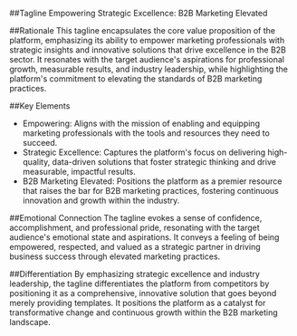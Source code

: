 ##Tagline
Empowering Strategic Excellence: B2B Marketing Elevated

##Rationale
This tagline encapsulates the core value proposition of the platform, emphasizing its ability to empower marketing professionals with strategic insights and innovative solutions that drive excellence in the B2B sector. It resonates with the target audience's aspirations for professional growth, measurable results, and industry leadership, while highlighting the platform's commitment to elevating the standards of B2B marketing practices.

##Key Elements
- Empowering: Aligns with the mission of enabling and equipping marketing professionals with the tools and resources they need to succeed.
- Strategic Excellence: Captures the platform's focus on delivering high-quality, data-driven solutions that foster strategic thinking and drive measurable, impactful results.
- B2B Marketing Elevated: Positions the platform as a premier resource that raises the bar for B2B marketing practices, fostering continuous innovation and growth within the industry.

##Emotional Connection
The tagline evokes a sense of confidence, accomplishment, and professional pride, resonating with the target audience's emotional state and aspirations. It conveys a feeling of being empowered, respected, and valued as a strategic partner in driving business success through elevated marketing practices.

##Differentiation
By emphasizing strategic excellence and industry leadership, the tagline differentiates the platform from competitors by positioning it as a comprehensive, innovative solution that goes beyond merely providing templates. It positions the platform as a catalyst for transformative change and continuous growth within the B2B marketing landscape.